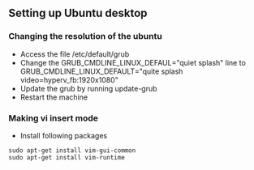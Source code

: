 ## Setting up Ubuntu desktop

### Changing the resolution of the ubuntu

- Access the file /etc/default/grub
- Change the GRUB_CMDLINE_LINUX_DEFAUL="quiet splash" line to GRUB_CMDLINE_LINUX_DEFAULT="quite splash video=hyperv_fb:1920x1080"
- Update the grub by running update-grub
- Restart the machine

### Making vi insert mode

- Install following packages

```
sudo apt-get install vim-gui-common
sudo apt-get install vim-runtime
```  


